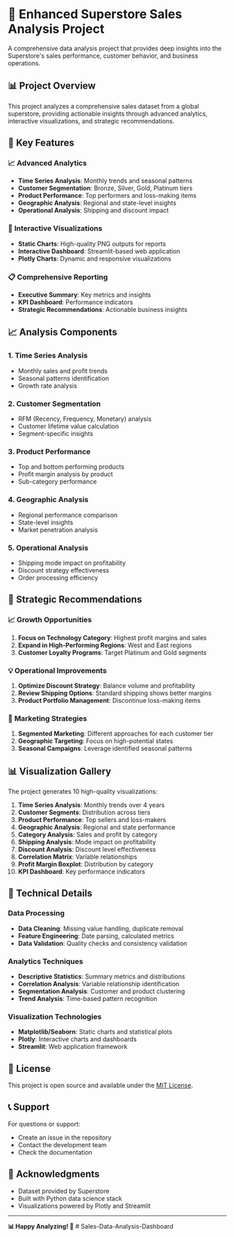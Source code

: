 # 🚀 Enhanced Superstore Sales Analysis Project

A comprehensive data analysis project that provides deep insights into the Superstore's sales performance, customer behavior, and business operations.

## 📊 Project Overview

This project analyzes a comprehensive sales dataset from a global superstore, providing actionable insights through advanced analytics, interactive visualizations, and strategic recommendations.

## 🎯 Key Features

### 📈 **Advanced Analytics**
- **Time Series Analysis**: Monthly trends and seasonal patterns
- **Customer Segmentation**: Bronze, Silver, Gold, Platinum tiers
- **Product Performance**: Top performers and loss-making items
- **Geographic Analysis**: Regional and state-level insights
- **Operational Analysis**: Shipping and discount impact

### 🎨 **Interactive Visualizations**
- **Static Charts**: High-quality PNG outputs for reports
- **Interactive Dashboard**: Streamlit-based web application
- **Plotly Charts**: Dynamic and responsive visualizations

### 📋 **Comprehensive Reporting**
- **Executive Summary**: Key metrics and insights
- **KPI Dashboard**: Performance indicators
- **Strategic Recommendations**: Actionable business insights

## 📈 Analysis Components

### 1. **Time Series Analysis**
- Monthly sales and profit trends
- Seasonal patterns identification
- Growth rate analysis

### 2. **Customer Segmentation**
- RFM (Recency, Frequency, Monetary) analysis
- Customer lifetime value calculation
- Segment-specific insights

### 3. **Product Performance**
- Top and bottom performing products
- Profit margin analysis by product
- Sub-category performance

### 4. **Geographic Analysis**
- Regional performance comparison
- State-level insights
- Market penetration analysis

### 5. **Operational Analysis**
- Shipping mode impact on profitability
- Discount strategy effectiveness
- Order processing efficiency

## 🎯 Strategic Recommendations

### 📈 **Growth Opportunities**
1. **Focus on Technology Category**: Highest profit margins and sales
2. **Expand in High-Performing Regions**: West and East regions
3. **Customer Loyalty Programs**: Target Platinum and Gold segments

### 💡 **Operational Improvements**
1. **Optimize Discount Strategy**: Balance volume and profitability
2. **Review Shipping Options**: Standard shipping shows better margins
3. **Product Portfolio Management**: Discontinue loss-making items

### 🎯 **Marketing Strategies**
1. **Segmented Marketing**: Different approaches for each customer tier
2. **Geographic Targeting**: Focus on high-potential states
3. **Seasonal Campaigns**: Leverage identified seasonal patterns

## 📊 Visualization Gallery

The project generates 10 high-quality visualizations:

1. **Time Series Analysis**: Monthly trends over 4 years
2. **Customer Segments**: Distribution across tiers
3. **Product Performance**: Top sellers and loss-makers
4. **Geographic Analysis**: Regional and state performance
5. **Category Analysis**: Sales and profit by category
6. **Shipping Analysis**: Mode impact on profitability
7. **Discount Analysis**: Discount level effectiveness
8. **Correlation Matrix**: Variable relationships
9. **Profit Margin Boxplot**: Distribution by category
10. **KPI Dashboard**: Key performance indicators

## 🔧 Technical Details

### **Data Processing**
- **Data Cleaning**: Missing value handling, duplicate removal
- **Feature Engineering**: Date parsing, calculated metrics
- **Data Validation**: Quality checks and consistency validation

### **Analytics Techniques**
- **Descriptive Statistics**: Summary metrics and distributions
- **Correlation Analysis**: Variable relationship identification
- **Segmentation Analysis**: Customer and product clustering
- **Trend Analysis**: Time-based pattern recognition

### **Visualization Technologies**
- **Matplotlib/Seaborn**: Static charts and statistical plots
- **Plotly**: Interactive charts and dashboards
- **Streamlit**: Web application framework


## 📄 License

This project is open source and available under the [MIT License](LICENSE).

## 📞 Support

For questions or support:
- Create an issue in the repository
- Contact the development team
- Check the documentation

## 🎉 Acknowledgments

- Dataset provided by Superstore
- Built with Python data science stack
- Visualizations powered by Plotly and Streamlit

---

**📊 Happy Analyzing! 🚀** #   S a l e s - D a t a - A n a l y s i s - D a s h b o a r d 
 
 
